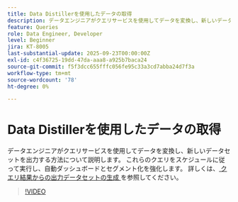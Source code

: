 ```yaml
---
title: Data Distillerを使用したデータの取得
description: データエンジニアがクエリサービスを使用してデータを変換し、新しいデータセットを出力する方法について説明します。 これらのクエリをスケジュールに従って実行し、自動ダッシュボードとセグメント化を強化します。
feature: Queries
role: Data Engineer, Developer
level: Beginner
jira: KT-8005
last-substantial-update: 2025-09-23T00:00:00Z
exl-id: c4f36725-19dd-47da-aaa8-a925b7baca24
source-git-commit: f5f3dcc655fffc056fe95c33a3cd7abba24d7f3a
workflow-type: tm+mt
source-wordcount: '78'
ht-degree: 0%

---
```


# Data Distillerを使用したデータの取得

データエンジニアがクエリサービスを使用してデータを変換し、新しいデータセットを出力する方法について説明します。 これらのクエリをスケジュールに従って実行し、自動ダッシュボードとセグメント化を強化します。 詳しくは、[ クエリ結果からの出力データセットの生成 ](https://experienceleague.adobe.com/ja/docs/experience-platform/query/ui/create-datasets) を参照してください。

>[!VIDEO](https://video.tv.adobe.com/v/333699?learn=on&enablevpops)
